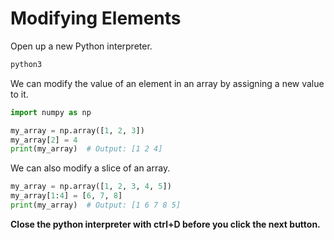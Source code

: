 # Modifying Elements

Open up a new Python interpreter.
```bash
python3
```

We can modify the value of an element in an array by assigning a new value to it.


```python
import numpy as np

my_array = np.array([1, 2, 3])
my_array[2] = 4
print(my_array)  # Output: [1 2 4]
```
We can also modify a slice of an array.
```python
my_array = np.array([1, 2, 3, 4, 5])
my_array[1:4] = [6, 7, 8]
print(my_array)  # Output: [1 6 7 8 5]
```
**Close the python interpreter with ctrl+D before you click the next button.**